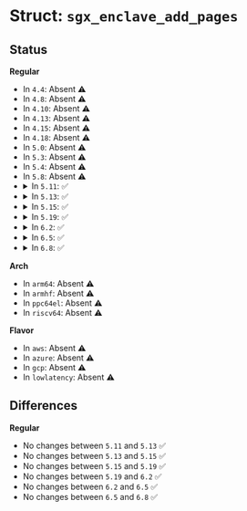 # Struct: <code>sgx_enclave_add_pages</code>

## Status
<b>Regular</b>
<ul>
<li>
In <code>4.4</code>: Absent ⚠️
</li>
<li>
In <code>4.8</code>: Absent ⚠️
</li>
<li>
In <code>4.10</code>: Absent ⚠️
</li>
<li>
In <code>4.13</code>: Absent ⚠️
</li>
<li>
In <code>4.15</code>: Absent ⚠️
</li>
<li>
In <code>4.18</code>: Absent ⚠️
</li>
<li>
In <code>5.0</code>: Absent ⚠️
</li>
<li>
In <code>5.3</code>: Absent ⚠️
</li>
<li>
In <code>5.4</code>: Absent ⚠️
</li>
<li>
In <code>5.8</code>: Absent ⚠️
</li>
<li>
<details>
<summary>In <code>5.11</code>: ✅</summary>

```c
struct sgx_enclave_add_pages {
    __u64 src;
    __u64 offset;
    __u64 length;
    __u64 secinfo;
    __u64 flags;
    __u64 count;
};
```
</details>
</li>
<li>
<details>
<summary>In <code>5.13</code>: ✅</summary>

```c
struct sgx_enclave_add_pages {
    __u64 src;
    __u64 offset;
    __u64 length;
    __u64 secinfo;
    __u64 flags;
    __u64 count;
};
```
</details>
</li>
<li>
<details>
<summary>In <code>5.15</code>: ✅</summary>

```c
struct sgx_enclave_add_pages {
    __u64 src;
    __u64 offset;
    __u64 length;
    __u64 secinfo;
    __u64 flags;
    __u64 count;
};
```
</details>
</li>
<li>
<details>
<summary>In <code>5.19</code>: ✅</summary>

```c
struct sgx_enclave_add_pages {
    __u64 src;
    __u64 offset;
    __u64 length;
    __u64 secinfo;
    __u64 flags;
    __u64 count;
};
```
</details>
</li>
<li>
<details>
<summary>In <code>6.2</code>: ✅</summary>

```c
struct sgx_enclave_add_pages {
    __u64 src;
    __u64 offset;
    __u64 length;
    __u64 secinfo;
    __u64 flags;
    __u64 count;
};
```
</details>
</li>
<li>
<details>
<summary>In <code>6.5</code>: ✅</summary>

```c
struct sgx_enclave_add_pages {
    __u64 src;
    __u64 offset;
    __u64 length;
    __u64 secinfo;
    __u64 flags;
    __u64 count;
};
```
</details>
</li>
<li>
<details>
<summary>In <code>6.8</code>: ✅</summary>

```c
struct sgx_enclave_add_pages {
    __u64 src;
    __u64 offset;
    __u64 length;
    __u64 secinfo;
    __u64 flags;
    __u64 count;
};
```
</details>
</li>
</ul>
<b>Arch</b>
<ul>
<li>
In <code>arm64</code>: Absent ⚠️
</li>
<li>
In <code>armhf</code>: Absent ⚠️
</li>
<li>
In <code>ppc64el</code>: Absent ⚠️
</li>
<li>
In <code>riscv64</code>: Absent ⚠️
</li>
</ul>
<b>Flavor</b>
<ul>
<li>
In <code>aws</code>: Absent ⚠️
</li>
<li>
In <code>azure</code>: Absent ⚠️
</li>
<li>
In <code>gcp</code>: Absent ⚠️
</li>
<li>
In <code>lowlatency</code>: Absent ⚠️
</li>
</ul>

## Differences
<b>Regular</b>
<ul>
<li>
No changes between <code>5.11</code> and <code>5.13</code> ✅
</li>
<li>
No changes between <code>5.13</code> and <code>5.15</code> ✅
</li>
<li>
No changes between <code>5.15</code> and <code>5.19</code> ✅
</li>
<li>
No changes between <code>5.19</code> and <code>6.2</code> ✅
</li>
<li>
No changes between <code>6.2</code> and <code>6.5</code> ✅
</li>
<li>
No changes between <code>6.5</code> and <code>6.8</code> ✅
</li>
</ul>
